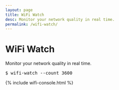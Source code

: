 ```yaml
---
layout: page
title: WiFi Watch
desc: Monitor your network quality in real time.
permalink: /wifi-watch/
---
```


# WiFi Watch

Monitor your network quality in real time.

<pre>
$ wifi-watch --count 3600
</pre>

{% include wifi-console.html %}
